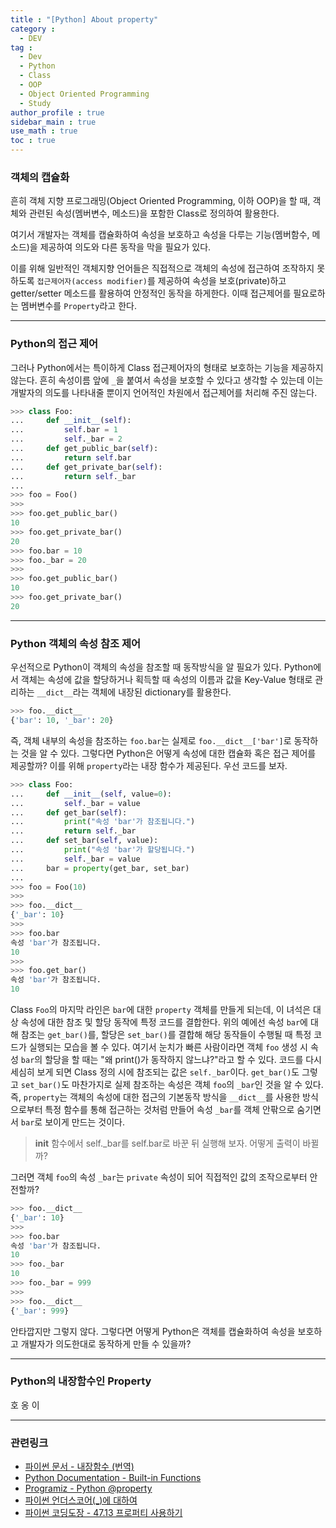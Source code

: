 ```yaml
---
title : "[Python] About property"
category :
  - DEV
tag :
  - Dev
  - Python
  - Class
  - OOP
  - Object Oriented Programming
  - Study
author_profile : true
sidebar_main : true
use_math : true
toc : true
---
```


### 객체의 캡슐화

흔히 객체 지향 프로그래밍(Object Oriented Programming, 이하 OOP)을 할 때, 객체와 관련된 속성(멤버변수, 메소드)을 포함한 Class로 정의하여 활용한다.

여기서 개발자는 객체를 캡슐화하여 속성을 보호하고 속성을 다루는 기능(멤버함수, 메소드)을 제공하여 의도와 다른 동작을 막을 필요가 있다.

이를 위해 일반적인 객체지향 언어들은 직접적으로 객체의 속성에 접근하여 조작하지 못하도록 `접근제어자(access modifier)`를 제공하여 속성을 보호(private)하고 getter/setter 메소드를 활용하여 안정적인 동작을 하게한다. 이때 접근제어를 필요로하는 멤버변수를 `Property`라고 한다.

---

### Python의 접근 제어

그러나 Python에서는 특이하게 Class 접근제어자의 형태로 보호하는 기능을 제공하지 않는다. 흔히 속성이름 앞에 `_`을 붙여서 속성을 보호할 수 있다고 생각할 수 있는데 이는 개발자의 의도를 나타내줄 뿐이지 언어적인 차원에서 접근제어를 처리해 주진 않는다.

``` python
>>> class Foo:
...     def __init__(self):
...         self.bar = 1
...         self._bar = 2
...     def get_public_bar(self):
...         return self.bar
...     def get_private_bar(self):
...         return self._bar
...
>>> foo = Foo()
>>>
>>> foo.get_public_bar()
10
>>> foo.get_private_bar()
20
>>> foo.bar = 10
>>> foo._bar = 20
>>>
>>> foo.get_public_bar()
10
>>> foo.get_private_bar()
20
```

---

### Python 객체의 속성 참조 제어

우선적으로 Python이 객체의 속성을 참조할 때 동작방식을 알 필요가 있다. Python에서 객체는 속성에 값을 할당하거나 획득할 때 속성의 이름과 값을 Key-Value 형태로 관리하는 `__dict__`라는 객체에 내장된 dictionary를 활용한다.

```python
>>> foo.__dict__
{'bar': 10, '_bar': 20}
```
즉, 객체 내부의 속성을 참조하는 `foo.bar`는 실제로 `foo.__dict__['bar']`로 동작하는 것을 알 수 있다. 그렇다면 Python은 어떻게 속성에 대한 캡슐화 혹은 접근 제어를 제공할까? 이를 위해 `property`라는 내장 함수가 제공된다. 우선 코드를 보자.

```python
>>> class Foo:
...     def __init__(self, value=0):
...         self._bar = value
...     def get_bar(self):
...         print("속성 'bar'가 참조됩니다.")
...         return self._bar
...     def set_bar(self, value):
...         print("속성 'bar'가 할당됩니다.")
...         self._bar = value
...     bar = property(get_bar, set_bar)
...
>>> foo = Foo(10)
>>>
>>> foo.__dict__
{'_bar': 10}
>>>
>>> foo.bar
속성 'bar'가 참조됩니다.
10
>>>
>>> foo.get_bar()
속성 'bar'가 참조됩니다.
10
```

Class `Foo`의 마지막 라인은 `bar`에 대한 `property` 객체를 만들게 되는데, 이 녀석은 대상 속성에 대한 참조 및 할당 동작에 특정 코드를 결합한다. 위의 예에선 속성 `bar`에 대해 참조는 `get_bar()`를, 할당은 `set_bar()`를 결합해 해당 동작들이 수행될 때 특정 코드가 실행되는 모습을 볼 수 있다. 여기서 눈치가 빠른 사람이라면 객체 `foo` 생성 시 속성 `bar`의 할당을 할 때는 "왜 print()가 동작하지 않느냐?"라고 할 수 있다. 코드를 다시 세심히 보게 되면 Class 정의 시에 참조되는 값은 `self._bar`이다. `get_bar()`도 그렇고 `set_bar()`도 마찬가지로 실제 참조하는 속성은 객체 `foo`의 `_bar`인 것을 알 수 있다. 즉, `property`는 객체의 속성에 대한 접근의 기본동작 방식을 `__dict__`를 사용한 방식으로부터 특정 함수를 통해 접근하는 것처럼 만들어 속성 `_bar`를 객체 안팎으로 숨기면서 `bar`로 보이게 만드는 것이다.

> __init__ 함수에서 self._bar를 self.bar로 바꾼 뒤 실행해 보자. 어떻게 출력이 바뀔까?


그러면 객체 `foo`의 속성 `_bar`는 `private` 속성이 되어 직접적인 값의 조작으로부터 안전할까?

```python
>>> foo.__dict__
{'_bar': 10}
>>>
>>> foo.bar
속성 'bar'가 참조됩니다.
10
>>> foo._bar
10
>>> foo._bar = 999
>>>
>>> foo.__dict__
{'_bar': 999}
```

안타깝지만 그렇지 않다. 그렇다면 어떻게 Python은 객체를 캡슐화하여 속성을 보호하고 개발자가 의도한대로 동작하게 만들 수 있을까?

---

### Python의 내장함수인 Property
호
옹
이

---

### 관련링크
  - [파이썬 문서 - 내장함수 (번역)](https://docs.python.org/ko/3/library/functions.html#property)
  - [Python Documentation - Built-in Functions](https://docs.python.org/3/library/functions.html#property)
  - [Programiz - Python @property](https://www.programiz.com/python-programming/property)
  - [파이썬 언더스코어(_)에 대하여](https://mingrammer.com/underscore-in-python/)
  - [파이썬 코딩도장 - 47.13 프로퍼티 사용하기](https://dojang.io/mod/page/view.php?id=2476)
